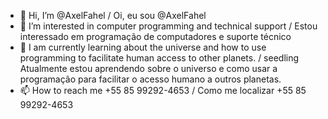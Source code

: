- 👋 Hi, I’m @AxelFahel / Oi, eu sou @AxelFahel
- 👀 I’m interested in computer programming and technical support / Estou interessado em programação de computadores e suporte técnico
- 🌱 I am currently learning about the universe and how to use programming to facilitate human access to other planets. / seedling Atualmente estou aprendendo sobre o universo e como usar a programação para facilitar o acesso humano a outros planetas.
- 📫 How to reach me +55 85 99292-4653 / Como me localizar +55 85 99292-4653

<!---
AxelFahel/AxelFahel is a ✨ special ✨ repository because its `README.md` (this file) appears on your GitHub profile.
You can click the Preview link to take a look at your changes.
--->
